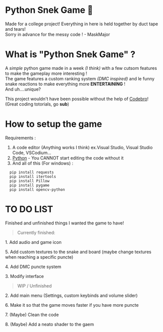 # Python Snek Game :snake:
Made for a college project! Everything in here is held together by duct tape and tears!  
Sorry in advance for the messy code ! - MaskMajor

# What is "Python Snek Game" ?
  A *simple* python game made in a week *(I think)* with a few cutsom features to make the gameplay more interesting !  
The game features a custom ranking system *(DMC inspired)* and le funny snake reactions to make everything more **ENTERTAINING** !  
And uh....unique? 

This project wouldn't have been possible without the help of [Codebro](https://www.youtube.com/watch?v=bfRwxS5d0SI&t=1s)! (Great coding totorials, go **sub**)

# How to setup the game
Requirements : 
1) A code editor (Anything works I think) ex.Visual Studio, Visual Studio Code, VSCodium...
2) [Python](https://www.python.org/) - You CANNOT start editing the code without it
3) And all of this (For windows) :
```
  pip install requests
  pip install itertools
  pip install Pillow
  pip install pygame
  pip install opencv-python
```

# TO DO LIST
Finished and unfinished things I wanted the game to have!

> Currently finished:
<p>1. Add audio and game icon
<p>5. Add custom textures to the snake and board (maybe change textures when reaching a specific puncte)
<p>4. Add DMC puncte system
<p>3. Modify interface
  
> WIP / Unfinished
<p>2. Add main menu (Settings, custom keybinds and volume slider)
<p>6. Make it so that the game moves faster if you have more puncte
<p>7. (Maybe) Clean the code
<p>8. (Maybe) Add a neato shader to the gaem

